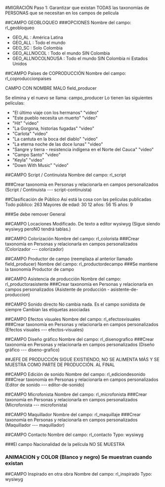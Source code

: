 #MIGRACIÓN
Paso 1: Garantizar que existan TODAS las taxonomías de PERSONAS que se necesitan en los campos de película

##CAMPO GEOBLOQUEO
###OPCIONES
Nombre del campo: rl_geobloqueo

- GEO_AL : América Latina
- GEO_ALL : Todo el mundo
- GEO_SC : Solo Colombia
- GEO_ALLNOCOL : Todo el mundo SIN Colombia
- GEO_ALLNOCOLNOUSA : Todo el mundo SIN Colombia ni Estados Unidos

##CAMPO Países de COPRODUCCIÓN
Nombre del campo: rl_coproduccionpaises

CAMPO CON NOMBRE MALO
field_producer

Se elimina y el nuevo se llama: campo_producer
Lo tienen las siguientes películas:

- "El último viaje con los hermanos" "video"
- "Este pueblo necesita un muerto" "video"
- "Hit" "video"
- "La Gorgona, historias fugadas" "video"
- "Carlota" "video"
- "La cantuta en la boca del diablo" "video"
- "La eterna noche de las doce lunas" "video"
- "Sangre y tierra - resistencia indígena en el Norte del Cauca" "video"
- "Campo Santo" "video"
- "Keyla" "video"
- "Down With Music" "video"

##CAMPO Script / Continuista
Nombre del campo: rl_script

###Crear taxonomía en Personas y relacionarla en campos personalizados
(Script / Continuista --- script-continuista)

##Clasificación de Público
Así está la cosa con las películas publicadas
Todo público: 263
Mayores de edad: 30
12 años: 56
15 años: 9

###Se debe remover General

##CAMPO Locaciones
Modificado. De texto a editor wysiwyg
(Sigue siendo wysiwyg peroNO tendrá tablas.)

##CAMPO Colorización
Nombre del campo: rl_colorista
###Crear taxonomía en Personas y relacionarla en campos personalizados
(Colorizador --- colorizador)

##CAMPO Productor de campo
(reemplaza al anterior llamado field_producer)
Nombre del campo: rl_productordecampo
###Se mantiene la taxonomía Productor de campo

##CAMPO Asistencia de producción
Nombre del campo: rl_productorasistente
###Crear taxonomía en Personas y relacionarla en campos personalizados
(Asistente de producción - asistente-de-produccion)

##CAMPO Sonido directo
No cambia nada. Es el campo sonidista de siempre
Cambian las etiquetas asociadas

##CAMPO Efectos visuales
Nombre del campo: rl_efectosvisuales
###Crear taxonomía en Personas y relacionarla en campos personalizados
(Efectos visuales --- efectos-visuales)

##CAMPO Diseño gráfico
Nombre del campo: rl_disenografico
###Crear taxonomía en Personas y relacionarla en campos personalizados
(Diseño gráfico --- diseno-grafico)

##JEFE DE PRODUCCIÓN SIGUE EXISTIENDO, NO SE ALIMENTA MÁS Y SE MUESTRA COMO PARTE DE PRODUCCIÓN. AL FINAL

##CAMPO Edición de sonido
Nombre del campo: rl_ediciondesonido
###Crear taxonomía en Personas y relacionarla en campos personalizados
(Editor de sonido --- editor-de-sonido)

##CAMPO Microfonista
Nombre del campo: rl_microfonista
###Crear taxonomía en Personas y relacionarla en campos personalizados
(Microfonista --- microfonista)

##CAMPO Maquillador
Nombre del campo: rl_maquillaje
###Crear taxonomía en Personas y relacionarla en campos personalizados
(Maquillador --- maquillador)

##CAMPO Contacto
Nombre del campo: rl_contacto
Typo: wysiwyg

###El campo Nacionalidad de la película NO SE MUESTRA

### ANIMACION y COLOR (Blanco y negro) Se muestran cuando existan

##CAMPO Inspirado en otra obra
Nombre del campo: rl_inspirado
Typo: wysiwyg
